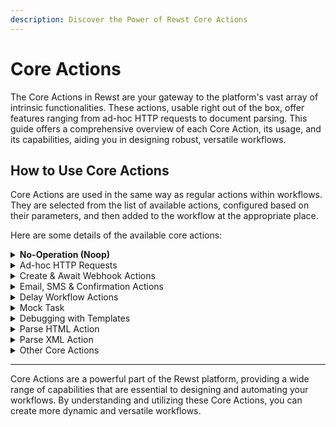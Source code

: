 ```yaml
---
description: Discover the Power of Rewst Core Actions
---
```


# Core Actions

The Core Actions in Rewst are your gateway to the platform's vast array of intrinsic functionalities. These actions, usable right out of the box, offer features ranging from ad-hoc HTTP requests to document parsing. This guide offers a comprehensive overview of each Core Action, its usage, and its capabilities, aiding you in designing robust, versatile workflows.

## How to Use Core Actions

Core Actions are used in the same way as regular actions within workflows. They are selected from the list of available actions, configured based on their parameters, and then added to the workflow at the appropriate place.

Here are some details of the available core actions:

<details>

<summary><strong>No-Operation (Noop)</strong></summary>

* **Description:** Does nothing. Often used for logic or as a placeholder in the workflow.
* **Parameters:** None.
* **Output:** None

</details>

<details>

<summary>Ad-hoc HTTP Requests</summary>

Performs an HTTP request to a specified URL, supporting a variety of methods, body content types, and configurations. This is useful for interacting with APIs or other web services within a workflow, or for performing any other tasks that involve HTTP requests.

**Parameters**

* **URL**: The URL to which the HTTP request is sent.
* **Request Method**: The HTTP method to use for the request. You can select from the dropdown options (`HEAD`, `GET`, `POST`, `PUT`, `DELETE`, `OPTIONS`, `TRACE`, `PATCH`, `PURGE`).
* **Auth Username**: The username for basic HTTP Authentication, if needed.
* **Auth Password**: The password for basic HTTP Authentication, if needed. _(This parameter is secret to ensure security.)_
* **Allow Redirects**: Specifies whether the HTTP request will follow redirects. By default, it's set to `true`.
* **Body**: The body to send with the request. This parameter is not required if `JSON` or `Files` is provided.
* **JSON**: The JSON body to send with the request. This field is not required if `Body` or `Files` is provided.
* **Files**: Here, you can add files to be uploaded with the HTTP request using `multipart/form-data`. Each file requires the following information:
  * **Field Name**: The name of the form field (not the filename).
  * **File Name**: The name of the file.
  * **File Contents**: Contents of the file to upload.
  * **File URL**: A publicly-accessible URL to the file contents to upload.
  * **Content Type**: The MIME type of the file to include in the multipart field.
* **Cookies**: Input the cookies to send with the request. You can add more than one cookie by clicking on the `+` icon.
* **Headers**: Specify the custom HTTP headers to be sent with the request. You can add more than one header by clicking on the `+` icon.
* **Params**: Enter the query parameters to be used with the HTTP request. You can add more than one parameter by clicking on the `+` icon.
* **Timeout**: Enter the timeout for the HTTP request in seconds. The default value is `5`.
* **Require Success Status**: If you check this box, the task will fail if a non-2xx HTTP status code is returned. This is useful for identifying and handling HTTP errors during the task's execution.

**Output**: The action returns the content returned by the server in response to the HTTP request. This could be a success message, a failure message, a data object, or any other content that the server sends as a response.

_<mark style="color:blue;">**Note**</mark><mark style="color:blue;">:</mark>_ _If you need more advanced security around calling particular endpoints, you can also use a_ [_Custom Integration_](../../integrations/other/custom-integrations/) _in addition to this HTTP Request action. This allows for enhanced security and customization when interacting with your external APIs._

</details>

<details>

<summary>Create &#x26; Await Webhook Actions</summary>

***

**Create Webhook:** Allows for the creation of a one-off webhook for which can then be used by the `Await Webhook` action.

* **Parameters**: This action requires the methods allowed to access the webhook, the response status, response headers, response body, and an expiration timeout.
* **Output**: The output of this action is the webhook ID and the full URL of the webhook.

***

**Await Webhook:** Waits for a request to a created one-off webhook. Once a request is received, the workflow continues.

* **Parameters**: This action only requires the ID of the webhook created from the `Create Webhook` action.
* **Output**: The output includes the HTTP method, query params, headers, JSON or form/multipart data in the body of the request, and the timestamp when the request was received.

</details>

<details>

<summary>Email, SMS &#x26; Confirmation Actions</summary>

**Send Mail:** Allows for the sending of an email.

* **Parameters:** This action requires a sender prefix (`sender`), with multiple options available, the recipient's email address (`to`), the subject of the email (`subject`), the title of the email (`title`), and the message body (`message`). It also has the option to render markdown as HTML (`render_markdown`).
* **Output:** The task doesn't yield an output upon success. It will fail if there are any errors during the process of sending the email.

***

**Send SMS:** Allows you to send a text message to a specified phone number.

* **Parameters**: This action requires the recipient's phone number (`phone_number`) and the text message (`message`) to be sent.
* **Output**: The output of this action will depend on the implementation details, usually it might return a confirmation message or an error message.

***

**Confirmation Email:** Sends a confirmation email with reply options to a specified recipient.

* **Parameters:** This action requires the recipient's email address (`to`), the subject of the email (`subject`), the title of the email (`title`), and the message body (`message`). It also offers user interaction buttons (`buttons`) and has the option to render markdown as HTML (`render_markdown`).
* **Output:** The successful dispatch of the confirmation email signifies the successful execution of this action.

***

**Create Pending Task:** Creates a pending task that awaits user input. It is part of a flow where a user's response is necessary for further steps.

* **Parameters:** This action requires `message` that will be shown to the user, and user interaction `buttons` that provide potential responses to the task.
* **Output:** The task returns the status `AWAITING_USER_INPUT` upon successful execution, indicating that it is waiting for the user's response to the prompted message.

</details>

<details>

<summary>Delay Workflow Actions</summary>

**Delay Workflow For Period:** Pauses the workflow for a specified duration.

* **Parameters:** The number of days, hours, minutes or seconds to delay the workflow.
* **Output:** No specific output, the workflow resumes after the specified delay.

***

**Delay Workflow Until Date/Time:** Pauses the workflow until a specified date and time.

* **Parameters:** The date and time when the workflow should resume.
* **Output:** No specific output, the workflow resumes at the specified date and time.

</details>

<details>

<summary>Mock Task</summary>

**Overview**

The `Mock` action is designed to provide you with the capability to simulate the result of a not yet implemented action. This is particularly useful during workflow development and testing phases as it allows you to simulate responses from services that are not yet available or are impractical to call during the development process.

**When to Use**

The `Mock` action comes in handy in scenarios such as:

* When designing new workflows where certain steps are not fully implemented.
* In testing stages, to simulate conditions without making actual calls to the services.
* To create controlled conditions in your workflow for troubleshooting issues.

**Input Parameters**

The `Mock` action accepts the following parameter:

* **Mock Result:** This parameter should contain the key / value pairs that you want to be returned by this action. You can press the `+` to add as many objects as necessary.

**Example Usage**

You are developing a workflow that is expected to interact with a service which is not yet implemented. You know the expected format of the response, and you want to build and test your workflow logic based on that response.

Let's say you know the response will look something like this:

```json
{
  "name": "Rewsty",
  "valid": true,
  "message": "Successfully completed the task."
}
```

You can simulate this response using the `Mock` action as follows:

```yaml
mock_result:
  name: {{ CTX.name }}
  valid: true
  message: Successfully completed the task.
```

While using the `Mock` action, the values can be literal Jinja expressions like `{{ CTX.name }}`above. The action will return this exact input structure wrapped inside a `data` object, and the Jinja expressions will not be evaluated but returned as is. The result of the action on the workflow results page would look like:

**Result:**

```json
{
  "data": {
    "name": "{{ CTX.name }}",
    "valid": true,
    "message": "Successfully completed the task."
  }
}
```

This can be useful for catching issues early in the development phase such as incorrect Jinja expression usage, understanding how the workflow will handle dynamic data, or verifying that your workflow is properly constructed to handle the expected responses from services. It's a way to ensure that your workflow behaves as expected when it starts receiving actual dynamic data.

</details>

<details>

<summary>Debugging with Templates</summary>

**Overview**

The `Debug` action is a utility feature in our workflow system, specifically designed to assist with debugging and logging purposes. This action can help in understanding the flow of data within your workflows, troubleshoot problems, and generally help you understand what's happening at a certain point in the workflow execution. It logs the input parameters it receives and returns the same as its output.

**When to Use**

You might want to use the `Debug` action in the following scenarios:

* When developing workflows, to see how data is flowing between tasks and actions.
* If you're troubleshooting an issue, to inspect the data that's being passed around.
* When you want to log specific information for auditing or reporting purposes.

**Input Parameters**

The `Debug` action accepts the following parameters:

* **text:** This is a general-purpose text field that will be logged and returned by the `Debug` action.
* **template:** This field takes a reference to a template in your environment that will be rendered and used as part of the action's input. The system will replace any variables in the template with its actual value at the time of template rendering.

**Example Usage**

Let's say we have a template named "Greeting Message" with content `# Hey there {{ CTX.name }}`.

We can use this template in the `Debug` action with the following parameters:

```yaml
text: Testing Debug Action
template: Greeting Message
```

Assuming `CTX.name` is set to `Rewsty`, the rendered template would be `# Hey there Rewsty`.

The `Debug` action will log these parameters and also return them as its output. The results of the action on the workflow results page would look like this:

**Result:**

```json
{
  "template": "# Hey there Rewsty",
  "text": "Testing Debug Action"
}
```

This tells us that `CTX.name` was set to`Rewsty`, and the text provided with this action was `Testing Debug Action`. Using this, you can better understand the state of your workflow at the point this `Debug` action was executed.

</details>

<details>

<summary>Parse HTML Action</summary>

#### Overview

The Parse HTML action is a versatile tool within Rewst, geared to pinpoint and extract specific elements or data from HTML documents. It leverages the power of BeautifulSoup, a Python library recognized for extracting data from HTML and XML files effectively.

#### When to Use

This action is particularly beneficial in these situations:

* **Data Extraction**: capturing specific information from the response of an HTTP request.
* **Content Clean-Up**: sieving out only the necessary data from complex HTML content.
* **Web Scraping**: automating the extraction of specific information from various web pages using defined tags, classes, or identifiers.

#### Action Parameters

The `Parse HTML` action accepts the following parameters:

* **HTML**: The HTML content to be parsed. This could be HTML content from a webpage, obtained using the `HTTP Request` Core Action.
* **Class**: Optionally finds HTML elements based on their `class` attribute.
* **ID**: Optionally searches for HTML elements based on their `ID` attribute.
* **Query**: Employs [BeautifulSoup filters](https://www.crummy.com/software/BeautifulSoup/bs4/doc/#kinds-of-filters) to specify the operation type:
  * `find_all` returns all instances of the defined HTML tag.
  * `find` returns only the first instance of the defined HTML tag.
  * `select` enables the use of CSS selectors for nested HTML tags.
* **String**: Optionally searches for specific text within the HTML content.
* **Value**: Identifies the tag or selector to search for in the HTML content. For example, `a` would find all anchor (`<a>`) tags in the HTML content.

#### Practical Use Case: Extracting Links from 'Hacker News'

This example involves making a `GET` request to the `Hacker News` website and parsing the returned HTML to extract all `<a>` links.

The first step uses the Core `HTTP Request` action to fetch the HTML content:

```yaml
publish_result_as: news
request_method: GET
URL: https://news.ycombinator.com
```

You can then use the `Parse HTML` action to extract all `<a>` links. The parameters for this action would be set as follows:

```yaml
html: {{ CTX.news }}
style: find_all
value: a
```

#### Example Workflow Results

Here's an example of how the `Parse HTML` action's input and output might look like on the workflow results page:

**Input from the HTTP Request:**

```json
html: {
  cookies: {},
  data: "<html>...</html>",
  headers: {...},
  status_code: 200
},
query: {
  style: "find_all",
  value: "a"
}
```

**Result:**

```yaml
[
  "<a href=\"https://news.ycombinator.com\"><img height=\"18\" src=\"y18.svg\" style=\"border:1px white solid; display:block\" width=\"18\"/></a>",
  "<a href=\"news\">Hacker News</a>",
  "<a href=\"newest\">new</a>",
  "<a href=\"front\">past</a>",
  "<a href=\"newcomments\">comments</a>",
  "<a href=\"ask\">ask</a>",
  "<a href=\"show\">show</a>",
  "<a href=\"jobs\">jobs</a>",
  "<a href=\"submit\">submit</a>",
  "<a href=\"login?goto=news\">login</a>"
]
```

This result contains all `<a>` tags found in the HTML content.

To further refine this output, returning only links for externally referenced pages, use the `select` query style, along with advanced CSS filters:

```yaml
html: {{ CTX.news }},
style: select
value: .titleline a[href^='https://']
```

The result is a list of strings containing all `<a>` tags that meet the newly specified criteria:

```json
[
  "<a href=\"https://arxiv.org/abs/2308.00676\" rel=\"noreferrer\">Electronic Structure of LK-99</a>",
  "<a href=\"https://www.science.org/content/blog-post/room-temperature-superconductor-new-developments\" rel=\"noreferrer\">A room-temperature superconductor? New developments</a>",
  "<a href=\"https://sophiehoulden.com/randomstuff/epitime/?revised\" rel=\"noreferrer\">Epicycle Clock</a>",
  "<a href=\"https://howardism.org/Technical/Emacs/new-window-manager.html\" rel=\"noreferrer\">Emacs is my new window manager</a>",
  "<a href=\"https://ploum.net/2023-08-01-splitting-the-web.html\" rel=\"noreferrer\">Splitting the Web</a>",
  "<a href=\"https://twitter.com/zebulgar/status/1686498517227814912\" rel=\"noreferrer\">Unconfirmed video showing potential LK-99 sample exhibiting the Meissner effect</a>",
  "<a href=\"https://magicloops.dev\" rel=\"noreferrer\">Show HN: Magic Loops – Combine LLMs and code to create simple automations</a>",
  "<a href=\"https://arxiv.org/abs/2307.08378\" rel=\"noreferrer\">eGPU: A 750 MHz Class Soft GPGPU for FPGA</a>"
]
```

To further understand CSS selectors, you can refer to this [w3schools article](https://www.w3schools.com/cssref/css\_selectors.php).

_**Tip**: Parse HTML's functionalities include finding elements by tags (`<h1>`), class (`class_="abc"`), text (`string="The content"`), or id (`{"id": "abc"}`). When `string` is the sole argument, only the text is returned, not the whole element, which can help you fine-tune data extraction._

</details>

<details>

<summary>Parse XML Action</summary>

#### Overview

The Core Parse XML action in Rewst is designed to locate and extract specific elements or data from XML documents. This powerful tool, backed by an efficient Python library, facilitates precise data extraction from XML files, simplifying the process of parsing complex data structures.

#### When to Use

Consider using the Parse XML action in these scenarios:

* **Data Extraction and Content Clean-Up:** Capture specific information or filter out necessary data from XML-formatted content. This is particularly useful in processing responses from HTTP requests or handling complex XML documents.
* **Web Scraping:** Automate the extraction of specific information from various XML sources using defined tags, attributes, or identifiers. It enables you to precisely target the data you need from web resources.

#### Action Parameters

The Core Parse XML action requires the following parameters:

* **XML**: The XML content that needs to be parsed. This could be XML content from an API response, obtained using the HTTP Request Core Action.
* **Attributes**: (Optional) Allows you to find XML elements based on their attribute key.
* **ID**: (Optional) Permits searching for XML elements based on their ID attribute.
* **Selector**: Determines the operation type. Options include:
  * `find`: Returns only the first instance of the defined XML tag.
  * `find_all`: Returns all instances of the defined XML tag.
  * `select`: Enables the use of XPath expressions for nested XML tags or conditional searches.
* **String**: (Optional) Allows you to search for specific text within the XML content.
* **Value**: Specifies the tag or selector to search for in the XML content.

#### Practical Use Case: Extracting Books from a Bookstore's XML Data

Before diving into parsing XML data, you'll need to fetch the XML file. In this use case, the XML file is fetched from a public URL which contains bookstore data in XML format. The first task in the workflow, called `get_books`, uses the Core `HTTP Request` action to fetch this XML content:

**Input Parameters:**

```yaml
url: http://books.toscrape.com/catalogue/category/books_1/index.html
request_method: GET
publish_result_as: get_books
```

The result from this task will look something like this:

```json
{
  "cookies": {},
  "data": "<bookstore>...</bookstore>",
  "headers": {...},
  "status_code": 200
}
```

The `data` field contains the XML content, which is the input for the `Parse XML` action. The XML content is passed using the Context (`CTX`) object as `CTX.books.data`.

**Finding the First Book**

In this scenario, we are using the `find` operation to return the first `book` element in the XML:

**Input Parameters:**

```yaml
input:
  xml: {{CTX.books.data}}
  selector: find
  value: book
```

The result from this task will look something like this:

```json
{
  "value": "<book category=\"cooking\"><title lang=\"en\">Everyday Italian</title><author>Giada De Laurentiis</author><year>2005</year><price>30.00</price></book>"
}
```

The output includes the first `book` element in the XML content.

**Selecting All 'Children' Category Books**

For a more complex operation, we can use the `select` operation with an XPath expression to extract all `book` tags where the `category` attribute is `children`.

**Input Parameters:**

```yaml
xml: {{CTX.books.data}}
selector: select
value: book[category='children']
```

**Result:**

```json
{
  "value": "<book category=\"children\"><title lang=\"en\">Harry Potter</title><author>J K. Rowling</author><year>2005</year><price>29.99</price></book>"
}
```

The result includes all `book` tags where the `category` attribute is `children`.

#### Conclusion

The `Parse XML` action provides a powerful way to parse XML data, enabling the extraction of specific data points based on `tags`, `attribute keys`, `text`, or `id`. It provides both simple and advanced operations, catering to various complexity levels of XML parsing requirements.

For additional understanding on XPath expressions, refer to this [w3schools article](https://www.w3schools.com/xml/xpath\_intro.asp).

</details>

<details>

<summary>Other Core Actions</summary>

***

**DNS Query**

* **Description:** Queries a nameserver for DNS records associated with a given URL.
* **Parameters:** The URL to query the Nameserver for, the field to query from the nameserver, timeout for the DNS Query (optional, default 60), and the nameserver to use for the query (several options available including Google, Cloudflare, OpenDNS).
* **Output:** The specified DNS records associated with the given URL from the queried nameserver.

***

**Generate Password V2**

* **Description:** An upgrade from the deprecated password generation action. It crafts a cryptographically secure password with user-specified values. (_This is recommended for use over the deprecated Password Action due to its upgraded structure.)_
* **Parameters:** length, minimum counts of numeric and capital letter characters, and optional punctuation characters.
* **Output:** the generated password is presented under the "password" key in the output.

***

**UUID**

* **Description:** Generates a new UUID (Universally Unique Identifier).
* **Parameters:** UUID type (options include `uuid1` and `uuid4`, defaults to `uuid4`).
* **Output:** The generated UUID.

</details>

***

Core Actions are a powerful part of the Rewst platform, providing a wide range of capabilities that are essential to designing and automating your workflows. By understanding and utilizing these Core Actions, you can create more dynamic and versatile workflows.
